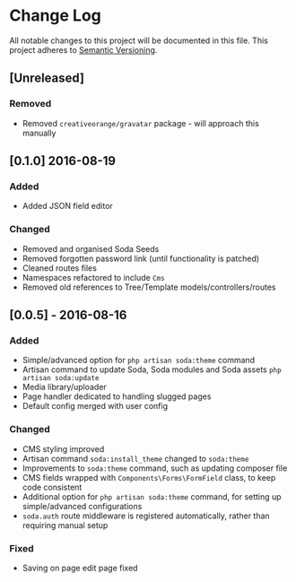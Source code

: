 # Change Log
All notable changes to this project will be documented in this file.
This project adheres to [Semantic Versioning](http://semver.org/).

## [Unreleased]
### Removed
- Removed `creativeorange/gravatar` package - will approach this manually

## [0.1.0] 2016-08-19
### Added
- Added JSON field editor

### Changed
- Removed and organised Soda Seeds
- Removed forgotten password link (until functionality is patched)
- Cleaned routes files
- Namespaces refactored to include `Cms`
- Removed old references to Tree/Template models/controllers/routes

## [0.0.5] - 2016-08-16
### Added
- Simple/advanced option for `php artisan soda:theme` command
- Artisan command to update Soda, Soda modules and Soda assets `php artisan soda:update`
- Media library/uploader
- Page handler dedicated to handling slugged pages
- Default config merged with user config

### Changed
- CMS styling improved
- Artisan command `soda:install_theme` changed to `soda:theme`
- Improvements to `soda:theme` command, such as updating composer file
- CMS fields wrapped with `Components\Forms\FormField` class, to keep code consistent
- Additional option for `php artisan soda:theme` command, for setting up simple/advanced configurations
- `soda.auth` route middleware is registered automatically, rather than requiring manual setup

### Fixed
- Saving on page edit page fixed
